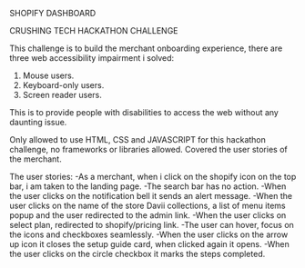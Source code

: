 SHOPIFY DASHBOARD

CRUSHING TECH HACKATHON CHALLENGE

This challenge is to build the merchant onboarding experience, there are three web accessibility impairment i solved:
1. Mouse users.
2. Keyboard-only users.
3. Screen reader users.

This is to provide people with disabilities to access the web without any daunting issue.

Only allowed to use HTML, CSS and JAVASCRIPT for this hackathon challenge, no frameworks or libraries allowed.
Covered the user stories of the merchant.

The user stories:
-As a merchant, when  i click on the shopify icon on the top bar, i am taken to the landing page.
-The search bar has no action.
-When the user clicks on the notification bell it sends an alert message.
-When the user clicks on the name of the store Davii collections, a list of menu items popup and the user redirected to the admin link.
-When the user clicks on select plan, redirected to shopify/pricing link. 
-The user can hover, focus on the icons and checkboxes seamlessly.
-When the user clicks on the arrow up icon it closes the setup guide card, when clicked again it opens.
-When the user clicks on the circle checkbox it marks the steps completed.



